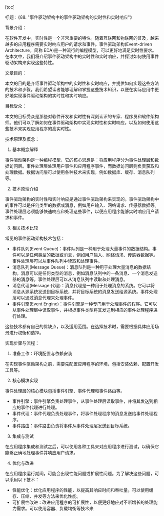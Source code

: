 
[toc]                    
                
                
标题：《88. "事件驱动架构中的事件驱动架构的实时性和实时响应"》

背景介绍：

在软件开发中，实时性是一个非常重要的特性。随着互联网和物联网的普及，越来越多的应用程序需要实时响应用户的请求和事件。事件驱动架构(Event-driven Architecture，简称 EDA)是一种流行的编程模型，可以更好地满足实时性要求。在本文中，我们将介绍事件驱动架构中的实时性和实时响应，并探讨如何使用事件驱动架构来实现这些特性。

文章目的：

本文的目的是介绍事件驱动架构中的实时性和实时响应，并提供如何实现这些方法的技术和步骤。我们希望读者能够理解和掌握这些技术知识，以便在实际应用中更好地实现事件驱动架构的实时性和实时响应。

目标受众：

本文的目标受众是那些对软件开发和实时性有深刻认识的专家、程序员和软件架构师。他们可以了解如何在事件驱动架构中实现实时性和实时响应，以及如何使用这些技术来实现应用程序的高实时性。

技术原理及概念：

1. 基本概念解释

事件驱动架构是一种编程模型，它的核心思想是：将应用程序分为事件处理层和数据访问层。事件处理层处理用户事件和应用程序事件，而数据访问层则负责获取和处理数据。数据访问层可以使用各种技术来实现，例如数据库、缓存、消息队列等。

2. 技术原理介绍

事件驱动架构的实时性和实时响应是通过事件驱动架构来实现的。事件驱动架构中的事件可以是任何类型的数据或消息，例如用户输入、网络请求、传感器数据等。事件处理层必须能够快速响应和处理这些事件，以便应用程序能够实时响应用户请求和事件。

3. 相关技术比较

常见的事件驱动架构技术包括：

- 事件队列(Event Queue)：事件队列是一种用于处理大量事件的数据结构。事件可以是任何类型的数据或消息，例如用户输入、网络请求、传感器数据等。事件处理层可以从事件队列中读取和处理事件。
- 消息队列(Message Queue)：消息队列是一种用于处理大量消息的数据结构。消息可以是任何类型的消息，例如消息队列中的一条消息、一个消息发送器的消息等。事件处理层可以从消息队列中读取和处理消息。
- 消息代理(Message 代理)：消息代理是一种用于处理消息的系统。它可以将消息从源系统发送到目标系统，并将目标系统的消息发送给源系统。事件处理层可以通过消息代理来处理事件。
- 事件引擎(Event Engine)：事件引擎是一种专门用于处理事件的程序。它可以从事件处理层中读取事件，并根据事件类型将其发送到相应的事件处理程序进行处理。

这些技术都有自己的优缺点，以及适用范围。在选择技术时，需要根据具体应用场景进行权衡和选择。

实现步骤与流程：

1. 准备工作：环境配置与依赖安装

在实现事件驱动架构之前，需要先配置应用程序的环境，包括安装依赖、配置开发工具等。

2. 核心模块实现

事件处理层的核心模块包括事件引擎、事件代理和事件路由等。

- 事件引擎：事件引擎负责处理事件，从事件处理层读取事件，并将其发送到相应的事件代理进行处理。
- 事件代理：事件代理负责处理事件，将事件处理程序的消息发送给事件处理程序。
- 事件路由：事件路由负责将事件从事件处理层发送到目标系统。

3. 集成与测试

在应用程序集成和测试之后，可以使用各种工具来对应用程序进行测试，以确保它能够正确地处理事件并响应用户请求。

4. 优化与改进

在应用程序运行期间，可能会出现性能问题或扩展性问题。为了解决这些问题，可以采用以下技术：

- 性能优化：优化应用程序的性能，以提高其响应时间和吞吐量。可以使用缓存、压缩、并发等方法来优化性能。
- 可扩展性改进：改进应用程序的可扩展性，以便更好地应对不断增长的处理能力需求。可以使用容器、负载均衡等技术来


